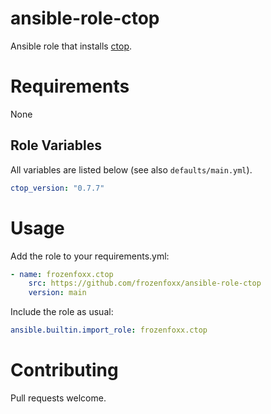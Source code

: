 # ansible-role-ctop

Ansible role that installs [ctop](https://github.com/bcicen/ctop).

# Requirements

None

## Role Variables

All variables are listed below (see also `defaults/main.yml`).

```yml
ctop_version: "0.7.7"
```

# Usage

Add the role to your requirements.yml:

```yml
- name: frozenfoxx.ctop
    src: https://github.com/frozenfoxx/ansible-role-ctop
    version: main
```

Include the role as usual:

```yml
ansible.builtin.import_role: frozenfoxx.ctop
```

# Contributing

Pull requests welcome.

